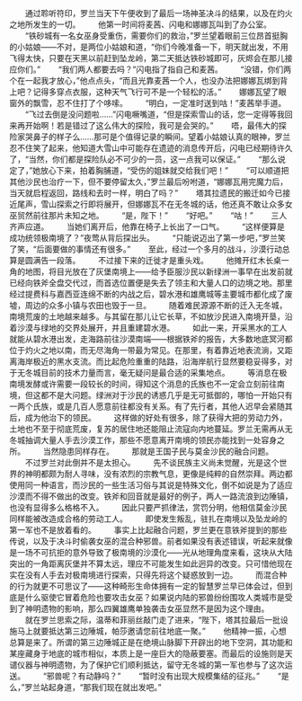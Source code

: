 　　通过聆听符印，罗兰当天下午便收到了最后一场神圣决斗的结果，以及在灼火之地所发生的一切。
　　他第一时间将麦茜、闪电和娜娜瓦叫到了办公室。
　　“铁砂城有一名女巫身受重伤，需要你们的救治，”罗兰望着眼前三位昂首挺胸的小姑娘——不对，是两位小姑娘和道，“你们今晚准备一下，明天就出发，不用飞得太快，只要在天黑以前赶到坠龙岭，第二天抵达铁砂城即可，灰烬会在那儿接应你们。”
　　“我们两人都要去吗？”闪电指了指自己和麦茜。
　　“没错，你们两个在一起我才放心，”他点点头，“而且光靠麦茜一个人，也没办法把娜娜瓦绑到背上吧？记得多穿点衣服，这种天气飞行可不是一个轻松的活。”
　　娜娜瓦望了眼窗外的飘雪，忍不住打了个哆嗦。
　　“明白，一定准时送到咕！”麦茜举手道。
　　“飞过去倒是没问题啦……”闪电噘嘴道，“但是探索雪山的话，您一定得等我回来再开始啊！若是错过了这么伟大的探险，我可是会哭的。”
　　唔，最伟大的探险家哭鼻子的样子么……那可是个值得记录的瞬间。望着小姑娘认真的眼神，罗兰忍不住笑了起来，他知道大雪山中可能存在遗迹的消息传开后，闪电已经期待许久了，“当然，你们都是探险队必不可少的一员，这一点我可以保证。”
　　“那么说定了，”她放心下来，拍着胸脯道，“受伤的姐妹就交给我们吧！”
　　“可以顺道把其他沙民也治疗一下，但不要停留太久，”罗兰最后吩咐道，“娜娜瓦用完魔力后，当天就启程返回，路线和去时一样，明白了吗？”
　　塔其拉遗民的搬迁如今已接近尾声，雪山探索之行即将展开，但娜娜瓦不在无冬城的话，他还真不敢让众多女巫贸然前往那片未知之地。
　　“是，陛下！”
　　“好吧。”
　　“咕！”
　　三人齐声应道。
　　当她们离开后，他靠在椅子上长出了一口气。
　　“这样便算是成功统领极南境了？”夜莺从背后探出头。
　　“只能说迈出了第一步吧，”罗兰笑了笑，“后面要做的事情还有很多。”
　　至此，经过一个多月的战斗，沙漠行动总算是圆满告一段落。
　　不过接下来的迁徙才是重头戏。
　　他摊开红木长桌一角的地图，将目光放在了灰堡南境上——给予臣服沙民以新绿洲一事早在出发前就已经向铁斧全盘交代过，而首选位置便是失去了领主和大量人口的边境之地。那里经过提费科与嘉西亚连绵不断的内战之后，碧水港和雄鹰城等主要城市都化成了废墟，周边的众多小镇与农田也毁于一旦。
　　随着难民源源不断的迁入无冬城，南境荒废的土地越来越多。与其留在那儿让它长草，不如放沙民进入南境开垦，沿着沙漠与绿地的交界处展开，并且重建碧水港。
　　如此一来，开采黑水的工人就能从碧水港出发，走海路前往沙漠南端——根据铁斧的报告，大多数地底冥河都位于灼火之地以南，而无尽海角一带最为常见。在那里，有着靠近地表流淌，又距离海岸极近的黑水支流。而比起危险重重的陆路，沿海岸航行显然要稳妥得多，对于无冬城目前的技术力量而言，毫无疑问是最合适的采集地点。
　　等消息在极南境发酵或许需要一段较长的时间，得知这个消息的氏族也不一定会立刻前往南境，但这都不是大问题。绿洲对于沙民的诱惑几乎是无可抵御的，哪怕一开始只有一两个氏族，或是几百人愿意前往都没有关系。有了先行者，其他人迟早会紧随其后，成为他治下的领民。
　　这样做的好处有很多，除了获得大把的劳动力外，土地也不至于彻底荒废，复苏的居住地还能阻止流寇向内地蔓延。罗兰无需再从无冬城抽调大量人手去沙漠工作，那些不愿意离开南境的领民亦能找到一处容身之所。
　　当然隐患同样存在。
　　那就是王国子民与莫金沙民的融合问题。
　　不过罗兰对此倒并不是太担心。
　　先不谈民族主义尚未觉醒，光是这个世界的神明都颇为耐人寻味，没有浓烈的宗教气息，更像是纯粹的自然崇拜。两边都使用同一种语言，而沙民的一些生活习俗与其说是特殊文化，倒不如说是为了适应沙漠而不得不做出的改变。铁斧和回音就是最好的例子，两人一路流浪到边陲镇，也没有显得多么格格不入。
　　因此只要严抓律法，赏罚分明，他相信莫金沙民同样能被改造成合格的劳动工人。
　　即使发生叛乱，驻扎在南境以及坠龙岭的第一军也不是放着看的。
　　事实上比起融合问题，罗兰更在意铁斧提到的那些传说，以及于决斗时偷袭女巫的混合种邪兽。前者如果没有表述错误，听起来就像是一场不可抗拒的意外导致了极南境的沙漠化——光从地理角度来看，这块从大陆突出的一角距离灰堡并不算太远，理应不可能发生如此迥异的改变。只可惜他现在实在没有人手去对极南境进行探索，只得先将这个疑惑放到一边。
　　而混合种的行为就更不可思议了——这种畸形生命体拥有一定的智慧罗兰早已体会过，但到底是什么驱使它冒着危险也要攻击女巫？如果说内陆的邪兽纷纷围攻人类城市是受到了神明遗物的影响，那么四翼雄鹰单独袭击女巫显然不是因为这个理由。
　　就在罗兰思索之际，温蒂和菲丽丝敲门走了进来，“陛下，塔其拉最后一批设施马上就要抵达第三边陲城，帕莎邀请您前往地底一聚。”
　　他精神一振，心想总算是来了。所谓的第三边陲城正是在绝境山脉脚下开辟出的地下空洞，其功能和某座藏身于地底的城市相似，本质上是一座巨大的隐蔽要塞。而最后的设施则是天谴仪器与神明遗物，为了保护它们顺利抵达，留守无冬城的第一军也参与了这次运送。
　　“邪兽呢？有动静吗？”
　　“暂时没有出现大规模集结的征兆。”
　　“是么，”罗兰站起身道，“那我们现在就出发吧。”